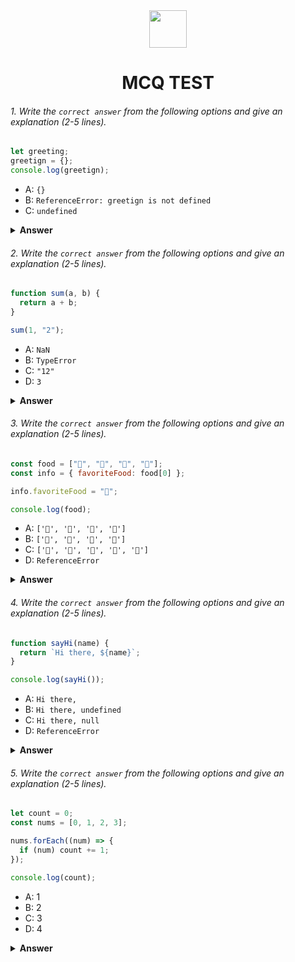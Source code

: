 <div align="center">
  <img height="60" src="https://edurev.gumlet.io/AllImages/original/ApplicationImages/CourseImages/944e5d47-8c55-4a89-91e5-22ab5f2798fc_CI.png">
  <h1>MCQ TEST</h1>
</div>

###### 1. Write the `correct answer` from the following options and give an explanation (2-5 lines).

```javascript
let greeting;
greetign = {};
console.log(greetign);
```

- A: `{}`
- B: `ReferenceError: greetign is not defined`
- C: `undefined`

<details><summary><b>Answer</b></summary>
<p>

#### Answer: B: `ReferenceError: greetign is not defined`

<i>Declared a variable called greeting but then try to assign an empty object to a variable called greetign. Due to this typo, the variable greetign is undefined. As greetign is not defined before, this will give error.
</i>

</p>
</details>

###### 2. Write the `correct answer` from the following options and give an explanation (2-5 lines).

```javascript
function sum(a, b) {
  return a + b;
}

sum(1, "2");
```

- A: `NaN`
- B: `TypeError`
- C: `"12"`
- D: `3`

<details><summary><b>Answer</b></summary>
<p>

#### Answer: C: `"12"`

<i>1 is a number, "2" is a string. JavaScript converts the number 1 to a string to match the data type of "2". Then concatenates the two strings, resulting in "12", because JavaScript performs type coercion in this case. In Type Coercion when we use the '+' operator with a string and a non-string, JavaScript will attempt to convert the non-string operand to a string and then concatenate them.</i>

</p>
</details>

###### 3. Write the `correct answer` from the following options and give an explanation (2-5 lines).

```javascript
const food = ["🍕", "🍫", "🥑", "🍔"];
const info = { favoriteFood: food[0] };

info.favoriteFood = "🍝";

console.log(food);
```

- A: `['🍕', '🍫', '🥑', '🍔']`
- B: `['🍝', '🍫', '🥑', '🍔']`
- C: `['🍝', '🍕', '🍫', '🥑', '🍔']`
- D: `ReferenceError`

<details><summary><b>Answer</b></summary>
<p>

#### Answer: A: `['🍕', '🍫', '🥑', '🍔']`

<i>Changing the value of info.favoriteFood to "🍝" does not affect the food array because we assigned the value "🍝" to info.favoriteFood by value, not by reference. In JavaScript, primitive data types like array are passed by value, meaning they create a separate copy of the value, and changing the copy does not affect the original array.</i>

</p>
</details>

###### 4. Write the `correct answer` from the following options and give an explanation (2-5 lines).

```javascript
function sayHi(name) {
  return `Hi there, ${name}`;
}

console.log(sayHi());
```

- A: `Hi there,`
- B: `Hi there, undefined`
- C: `Hi there, null`
- D: `ReferenceError`

<details><summary><b>Answer</b></summary>
<p>

#### Answer: B: `Hi there, undefined`

<i>When WE call the sayHi function, we didn't provide any argument for the name parameter. In JavaScript, if we don't provide a value for a parameter that the function expects, the parameter's value will be undefined. So, when we call sayHi() without passing any argument, it will return "Hi there, undefined" because the value of name parameter is undefined.</i>

</p>
</details>

###### 5. Write the `correct answer` from the following options and give an explanation (2-5 lines).

```javascript
let count = 0;
const nums = [0, 1, 2, 3];

nums.forEach((num) => {
  if (num) count += 1;
});

console.log(count);
```

- A: 1
- B: 2
- C: 3
- D: 4

<details><summary><b>Answer</b></summary>
<p>

#### Answer: C: 3

<i> if (num) count += 1;: This line checks if the current element num is truthy,it increments the count variable by 1. In JavaScript, numbers other than 0 are considered truthy. In this case, the nums array contains three truthy elements (1, 2, and 3), so the count variable will be incremented three times. Therefore, the output of will be 3.</i>

</p>
</details>
